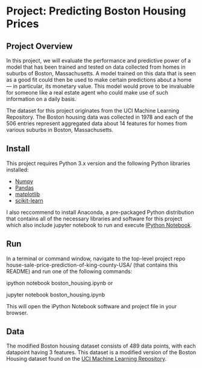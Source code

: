 # Project: Predicting Boston Housing Prices

## Project Overview

In this project, we will evaluate the performance and predictive power of a model that has been trained and tested on data collected from
homes in suburbs of Boston, Massachusetts. A model trained on this data that is seen as a good fit could then be used to make certain 
predictions about a home — in particular, its monetary value. This model would prove to be invaluable for someone like a real estate 
agent who could make use of such information on a daily basis.

The dataset for this project originates from the UCI Machine Learning Repository. The Boston housing data was collected in 1978 and each 
of the 506 entries represent aggregated data about 14 features for homes from various suburbs in Boston, Massachusetts. 

## Install

This project requires Python 3.x version and the following Python libraries installed:
- [Numpy](http://www.numpy.org/)
- [Pandas](http://pandas.pydata.org/)
- [matplotlib](https://matplotlib.org/)
- [scikit-learn](https://scikit-learn.org/stable/)

I also reccommend to install Anaconda, a pre-packaged Python distribution that contains all of the necessary libraries and 
software for this project which also include jupyter notebook to run and execute [IPython Notebook](http://ipython.org/notebook.html).

## Run

In a terminal or command window, navigate to the top-level project repo house-sale-price-prediction-of-king-county-USA/ (that contains this README) and run one of the following commands:

ipython notebook boston_housing.ipynb
or

jupyter notebook boston_housing.ipynb

This will open the iPython Notebook software and project file in your browser.

## Data
The modified Boston housing dataset consists of 489 data points, with each datapoint having 3 features.
This dataset is a modified version of the Boston Housing dataset found on the [UCI Machine Learning Repository](https://archive.ics.uci.edu/ml/datasets/Housing).
